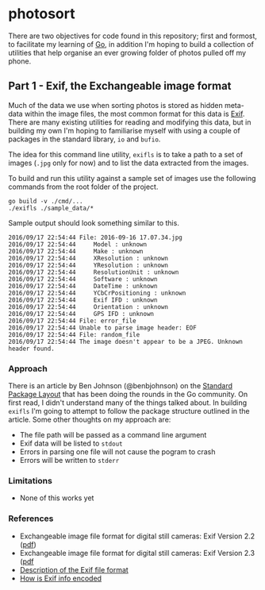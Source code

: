 # photosort
There are two objectives for code found in this repository; first and formost, to facilitate my learning of [Go](https://golang.org), in addition I'm hoping to build a collection of utilities that help organise an ever growing folder of photos pulled off my phone.

## Part 1 - Exif, the Exchangeable image format

Much of the data we use when sorting photos is stored as hidden meta-data within the image files, the most common format for this data is [Exif](https://en.wikipedia.org/wiki/Exif). There are many existing utilities for reading and modifying this data, but in building my own I'm hoping to familiarise myself with using a couple of packages in the standard library, `io` and `bufio`.

The idea for this command line utility, `exifls` is to take a path to a set of images (`.jpg` only for now) and to list the data extracted from the images.

To build and run this utility against a sample set of images use the following commands from the root folder of the project.

```
go build -v ./cmd/...
./exifls ./sample_data/*
```

Sample output should look something similar to this.

```
2016/09/17 22:54:44 File: 2016-09-16 17.07.34.jpg
2016/09/17 22:54:44     Model : unknown
2016/09/17 22:54:44     Make : unknown
2016/09/17 22:54:44     XResolution : unknown
2016/09/17 22:54:44     YResolution : unknown
2016/09/17 22:54:44     ResolutionUnit : unknown
2016/09/17 22:54:44     Software : unknown
2016/09/17 22:54:44     DateTime : unknown
2016/09/17 22:54:44     YCbCrPositioning : unknown
2016/09/17 22:54:44     Exif IFD : unknown
2016/09/17 22:54:44     Orientation : unknown
2016/09/17 22:54:44     GPS IFD : unknown
2016/09/17 22:54:44 File: error_file
2016/09/17 22:54:44 Unable to parse image header: EOF
2016/09/17 22:54:44 File: random_file
2016/09/17 22:54:44 The image doesn't appear to be a JPEG. Unknown header found.
```

### Approach

There is an article by Ben Johnson (@benbjohnson) on the [Standard Package Layout](https://medium.com/@benbjohnson/standard-package-layout-7cdbc8391fc1#.176t0epef) that has been doing the rounds in the Go community. On first read, I didn't understand many of the things talked about. In building `exifls` I'm going to attempt to follow the package structure outlined in the article. Some other thoughts on my approach are:

 - The file path will be passed as a command line argument
 - Exif data will be listed to `stdout`
 - Errors in parsing one file will not cause the pogram to crash
 - Errors will be written to `stderr`

### Limitations

 - None of this works yet

### References

 - Exchangeable image file format for digital still cameras: Exif Version 2.2 ([pdf](http://www.exif.org/Exif2-2.PDF))
 - Exchangeable image file format for digital still cameras: Exif Version 2.3 ([pdf](http://www.cipa.jp/std/documents/e/DC-008-2012_E.pdf)
 - [Description of the Exif file format](http://www.media.mit.edu/pia/Research/deepview/exif.html)
 - [How is Exif info encoded](http://stackoverflow.com/questions/1821515/how-is-exif-info-encoded)
